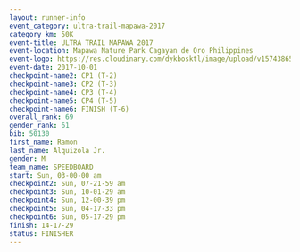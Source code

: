 ```yaml
---
layout: runner-info 
event_category: ultra-trail-mapawa-2017 
category_km: 50K 
event-title: ULTRA TRAIL MAPAWA 2017 
event-location: Mapawa Nature Park Cagayan de Oro Philippines 
event-logo: https://res.cloudinary.com/dykbosktl/image/upload/v1574386563/Logo/image-asset_plfjxn.jpg 
event-date: 2017-10-01 
checkpoint-name2: CP1 (T-2) 
checkpoint-name3: CP2 (T-3) 
checkpoint-name4: CP3 (T-4) 
checkpoint-name5: CP4 (T-5) 
checkpoint-name6: FINISH (T-6) 
overall_rank: 69
gender_rank: 61
bib: 50130
first_name: Ramon
last_name: Alquizola Jr.
gender: M
team_name: SPEEDBOARD
start: Sun, 03-00-00 am
checkpoint2: Sun, 07-21-59 am
checkpoint3: Sun, 10-01-29 am
checkpoint4: Sun, 12-00-39 pm
checkpoint5: Sun, 04-17-33 pm
checkpoint6: Sun, 05-17-29 pm
finish: 14-17-29
status: FINISHER
---
```

